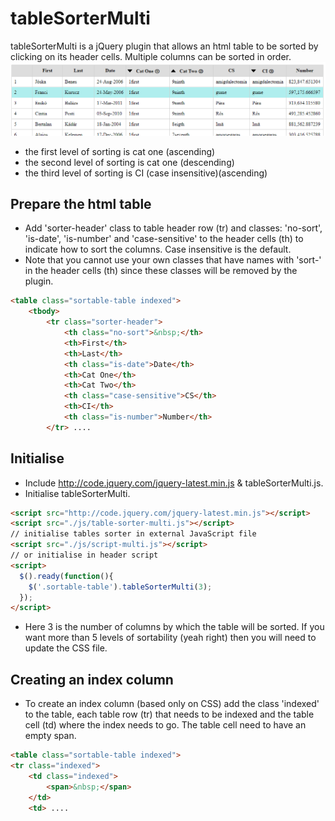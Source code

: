 # tableSorterMulti
tableSorterMulti is a jQuery plugin that allows an html table to be sorted by clicking on its header cells. Multiple columns can be sorted in order.
![ScreenShot](img/read-me/screenshot-one.png)
- the first level of sorting is cat one (ascending) 
- the second level of sorting is cat one (descending) 
- the third level of sorting is CI (case insensitive)(ascending)

## Prepare the html table 
- Add 'sorter-header' class to table header row (tr) and classes: 'no-sort', 'is-date', 'is-number' and 'case-sensitive' to the header cells (th) to indicate how to sort the columns. Case insensitive is the default. 
- Note that you cannot use your own classes that have names with 'sort-' in the header cells (th) since these classes will be removed by the plugin.
```html
<table class="sortable-table indexed">
    <tbody>
        <tr class="sorter-header">
            <th class="no-sort">&nbsp;</th>
            <th>First</th>
            <th>Last</th>
            <th class="is-date">Date</th>
            <th>Cat One</th>
            <th>Cat Two</th>
            <th class="case-sensitive">CS</th>
            <th>CI</th>
            <th class="is-number">Number</th>
        </tr> ....
```

## Initialise 
- Include http://code.jquery.com/jquery-latest.min.js & tableSorterMulti.js.
- Initialise tableSorterMulti.
```html
<script src="http://code.jquery.com/jquery-latest.min.js"></script>
<script src="./js/table-sorter-multi.js"></script>
// initialise tables sorter in external JavaScript file
<script src="./js/script-multi.js"></script>
// or initialise in header script
<script> 
  $().ready(function(){
    $('.sortable-table').tableSorterMulti(3); 
  });
</script>
```

- Here 3 is the number of columns by which the table will be sorted. If you want more than 5 levels of sortability (yeah right) then you will need to update the CSS file. 

## Creating an index column

- To create an index column (based only on CSS) add the class 'indexed' to the table, each table row (tr) that needs to be indexed and the table cell (td) where the index needs to go. The table cell need to have an empty span.

```html
<table class="sortable-table indexed">
<tr class="indexed">
    <td class="indexed">
        <span>&nbsp;</span>
    </td>
    <td> ....

```